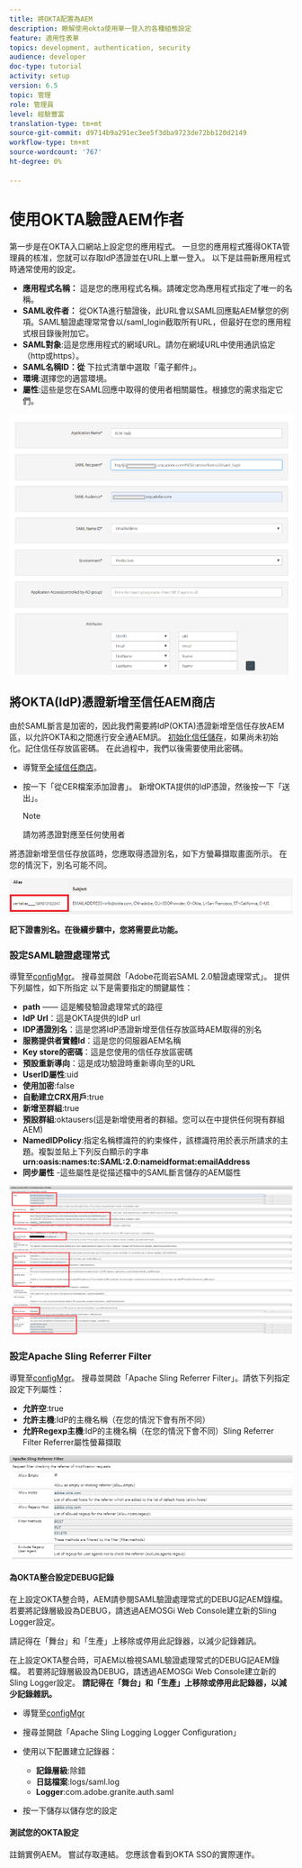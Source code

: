 ```yaml
---
title: 將OKTA配置為AEM
description: 瞭解使用okta使用單一登入的各種組態設定
feature: 適用性表單
topics: development, authentication, security
audience: developer
doc-type: tutorial
activity: setup
version: 6.5
topic: 管理
role: 管理員
level: 經驗豐富
translation-type: tm+mt
source-git-commit: d9714b9a291ec3ee5f3dba9723de72bb120d2149
workflow-type: tm+mt
source-wordcount: '767'
ht-degree: 0%

---
```



# 使用OKTA驗證AEM作者

第一步是在OKTA入口網站上設定您的應用程式。 一旦您的應用程式獲得OKTA管理員的核准，您就可以存取IdP憑證並在URL上單一登入。 以下是註冊新應用程式時通常使用的設定。

* **應用程式名稱：** 這是您的應用程式名稱。請確定您為應用程式指定了唯一的名稱。
* **SAML收件者：** 從OKTA進行驗證後，此URL會以SAML回應點AEM擊您的例項。SAML驗證處理常常會以/saml_login截取所有URL，但最好在您的應用程式根目錄後附加它。
* **SAML對象**:這是您應用程式的網域URL。請勿在網域URL中使用通訊協定（http或https）。
* **SAML名稱ID：從** 下拉式清單中選取「電子郵件」。
* **環境**:選擇您的適當環境。
* **屬性**:這些是您在SAML回應中取得的使用者相關屬性。根據您的需求指定它們。


![okta應用程式](assets/okta-app-settings-blurred.PNG)


## 將OKTA(IdP)憑證新增至信任AEM商店

由於SAML斷言是加密的，因此我們需要將IdP(OKTA)憑證新增至信任存放AEM區，以允許OKTA和之間進行安全通AEM訊。
[初始化信任儲存](http://localhost:4502/libs/granite/security/content/truststore.html)，如果尚未初始化。記住信任存放區密碼。 在此過程中，我們以後需要使用此密碼。

* 導覽至[全域信任商店](http://localhost:4502/libs/granite/security/content/truststore.html)。
* 按一下「從CER檔案添加證書」。 新增OKTA提供的IdP憑證，然後按一下「送出」。

   >[!NOTE]
   >
   >請勿將憑證對應至任何使用者

將憑證新增至信任存放區時，您應取得憑證別名，如下方螢幕擷取畫面所示。 在您的情況下，別名可能不同。

![認證別名](assets/cert-alias.PNG)

**記下證書別名。在後續步驟中，您將需要此功能。**

### 設定SAML驗證處理常式

導覽至[configMgr](http://localhost:4502/system/console/configMgr)。
搜尋並開啟「Adobe花崗岩SAML 2.0驗證處理常式」。
提供下列屬性，如下所指定
以下是需要指定的關鍵屬性：

* **path**  —— 這是觸發驗證處理常式的路徑
* **IdP Url**：這是OKTA提供的IdP url
* **IDP憑證別名**：這是您將IdP憑證新增至信任存放區時AEM取得的別名
* **服務提供者實體Id**：這是您的伺服器AEM名稱
* **Key store的密碼**：這是您使用的信任存放區密碼
* **預設重新導向**：這是成功驗證時重新導向至的URL
* **UserID屬性**:uid
* **使用加密**:false
* **自動建立CRX用戶**:true
* **新增至群組**:true
* **預設群組**:oktausers(這是新增使用者的群組。您可以在中提供任何現有群組AEM)
* **NamedIDPolicy**:指定名稱標識符的約束條件，該標識符用於表示所請求的主題。複製並貼上下列反白顯示的字串&#x200B;**urn:oasis:names:tc:SAML:2.0:nameidformat:emailAddress**
* **同步屬性** -這些屬性是從描述檔中的SAML斷言儲存的AEM屬性

![saml-authentication-handler](assets/saml-authentication-settings-blurred.PNG)

### 設定Apache Sling Referrer Filter

導覽至[configMgr](http://localhost:4502/system/console/configMgr)。
搜尋並開啟「Apache Sling Referrer Filter」。請依下列指定設定下列屬性：

* **允許空**:true
* **允許主機**:IdP的主機名稱（在您的情況下會有所不同）
* **允許Regexp主機**:IdP的主機名稱（在您的情況下會不同）Sling Referrer Filter Referrer屬性螢幕擷取

![反向連結篩選](assets/sling-referrer-filter.PNG)

#### 為OKTA整合設定DEBUG記錄

在上設定OKTA整合時，AEM請參閱SAML驗證處理常式的DEBUG記AEM錄檔。 若要將記錄層級設為DEBUG，請透過AEMOSGi Web Console建立新的Sling Logger設定。

請記得在「舞台」和「生產」上移除或停用此記錄器，以減少記錄雜訊。

在上設定OKTA整合時，可AEM以檢視SAML驗證處理常式的DEBUG記AEM錄檔。 若要將記錄層級設為DEBUG，請透過AEMOSGi Web Console建立新的Sling Logger設定。
**請記得在「舞台」和「生產」上移除或停用此記錄器，以減少記錄雜訊。**
* 導覽至[configMgr](http://localhost:4502/system/console/configMgr)

* 搜尋並開啟「Apache Sling Logging Logger Configuration」
* 使用以下配置建立記錄器：
   * **記錄層級**:除錯
   * **日誌檔案**:logs/saml.log
   * **Logger**:com.adobe.granite.auth.saml
* 按一下儲存以儲存您的設定



#### 測試您的OKTA設定

註銷實例AEM。 嘗試存取連結。 您應該會看到OKTA SSO的實際運作。
